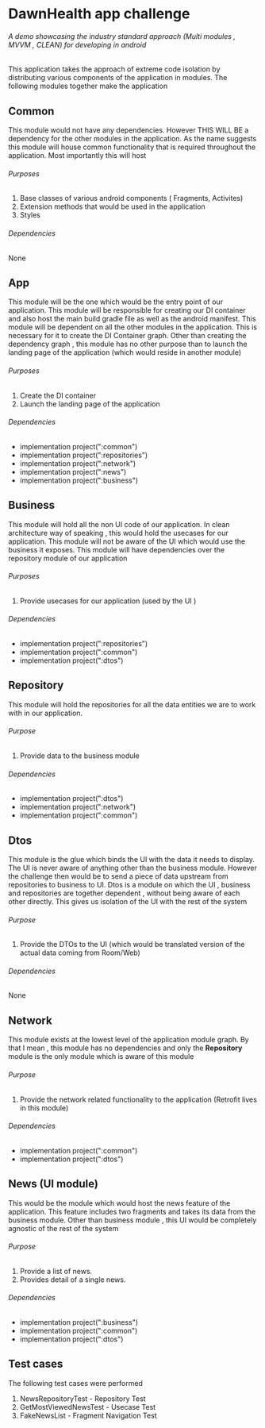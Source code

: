 
# DawnHealth app challenge
###### A demo showcasing the industry standard approach (Multi modules , MVVM , CLEAN) for developing in android

This application takes the approach of extreme code isolation by distributing various components of the application in modules. The following modules together make the application

## Common
This module would not have any dependencies. However THIS WILL BE a dependency for the other modules in the application. As the name suggests this module will house common functionality that is required throughout the application. Most importantly this will host
###### Purposes
1. Base classes of various android components ( Fragments, Activites)
2. Extension methods that would be used in the application
3. Styles
###### Dependencies
None

## App
This module will be the one which would be the entry point of our application. This module will be responsible for creating our DI container and also host the main build gradle file as well as the android manifest. This module will be dependent on all the other modules in the application. This is necessary for it to create the DI Container graph.
Other than creating the dependency graph , this module has no other purpose than to launch the landing page of the application (which would reside in another module)
###### Purposes
1. Create the DI container
2. Launch the landing page of the application
###### Dependencies
* implementation project(":common")
* implementation project(":repositories")
* implementation project(":network")
* implementation project(":news")
* implementation project(":business")

## Business
This module will hold all the non UI code of our application. In clean architecture way of speaking , this would hold the usecases for our application.
This module will not be aware of the UI which would use the business it exposes. This module will have dependencies over the repository module of our application
###### Purposes
1. Provide usecases for our application (used by the UI )
###### Dependencies
* implementation project(":repositories")
* implementation project(":common")
* implementation project(":dtos")

## Repository
This module will hold the repositories for all the data entities we are to work with in our application.
###### Purpose
1. Provide data to the business module
###### Dependencies
* implementation project(":dtos")
* implementation project(":network")
* implementation project(":common")

## Dtos
This module is the glue which binds the UI with the data it needs to display. The UI is never aware of anything other than the business module. However the challenge then would be to send a piece of data upstream from repositories to business to UI. Dtos is a module on which the UI , business and repositories are together dependent , without being aware of each other directly. This gives us isolation of the UI with the rest of the system
###### Purpose
1. Provide the DTOs to the UI (which would be translated version of the actual data coming from Room/Web)
###### Dependencies
None

## Network
This module exists at the lowest level of the application module graph. By that I mean , this module has no dependencies and only the **Repository** module is the only module which is aware of this module
###### Purpose
1. Provide the network related functionality to the application (Retrofit lives in this module)
###### Dependencies
* implementation project(":common")
* implementation project(":dtos")
## News (UI module)
This would be the module which would host the news feature of the application. This feature includes two fragments and takes its data from the business module. Other than business module , this UI would be completely agnostic of the rest of the system
###### Purpose
1. Provide a list of news.
2. Provides detail of a single news.
###### Dependencies
* implementation project(":business")
* implementation project(":common")
* implementation project(":dtos")
## Test cases
The following test cases were performed
1. NewsRepositoryTest - Repository Test
2. GetMostViewedNewsTest - Usecase Test
3. FakeNewsList - Fragment Navigation Test







